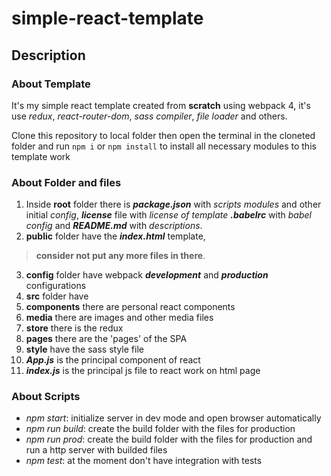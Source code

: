 # simple-react-template

## Description

### About Template
It's my simple react template created from **scratch** using webpack 4, it's use _redux_, _react-router-dom_, _sass compiler_, _file loader_ and others.

Clone this repository to local folder then open the terminal in the cloneted folder and run `npm i` or `npm install` to install all necessary modules to this template work 

### About Folder and files
1. Inside __root__ folder there is __*package.json*__ with *scripts* *modules* and other initial *config*, __*license*__ file with *license of template* __*.babelrc*__ with *babel config* and __*README.md*__ with *descriptions*.
2. __public__ folder have the __*index.html*__ template,
  > __consider not put any more files in there__.
3. __config__ folder have webpack __*development*__ and __*production*__ configurations
4. __src__ folder have
  4. __components__ there are personal react components
  4. __media__ there are images and other media files
  4. __store__ there is the redux
  4. __pages__ there are the 'pages' of the SPA
  4. __style__ have the sass style file
  4. __*App.js*__ is the principal component of react
  4. __*index.js*__ is the principal js file to react work on html page
  
### About Scripts
- _npm start_: initialize server in dev mode and open browser automatically
- _npm run build_: create the build folder with the files for production
- _npm run prod_: create the build folder with the files for production and run a http server with builded files
- _npm test_: at the moment don't have integration with tests
